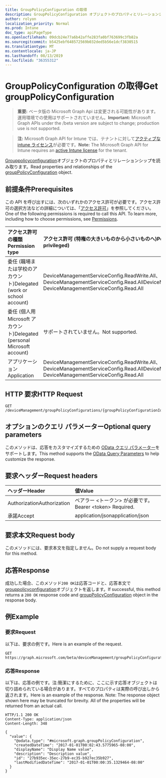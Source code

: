 ```yaml
---
title: GroupPolicyConfiguration の取得
description: GroupPolicyConfiguration オブジェクトのプロパティとリレーションシップを読み取ります。
author: rolyon
localization_priority: Normal
ms.prod: Intune
doc_type: apiPageType
ms.openlocfilehash: 09dcb24e77a6b42affe283fa0bf763699c3fb82a
ms.sourcegitcommit: b5425ebf648572569b032ded5b56e1dcf3830515
ms.translationtype: MT
ms.contentlocale: ja-JP
ms.lasthandoff: 08/13/2019
ms.locfileid: "36355312"
---
```

# <a name="get-grouppolicyconfiguration"></a><span data-ttu-id="5af3c-103">GroupPolicyConfiguration の取得</span><span class="sxs-lookup"><span data-stu-id="5af3c-103">Get groupPolicyConfiguration</span></span>

> <span data-ttu-id="5af3c-104">**重要:** ベータ版の Microsoft Graph Api は変更される可能性があります。運用環境での使用はサポートされていません。</span><span class="sxs-lookup"><span data-stu-id="5af3c-104">**Important:** Microsoft Graph APIs under the /beta version are subject to change; production use is not supported.</span></span>

> <span data-ttu-id="5af3c-105">**注:** Microsoft Graph API for Intune では、テナントに対して[アクティブな intune ライセンス](https://go.microsoft.com/fwlink/?linkid=839381)が必要です。</span><span class="sxs-lookup"><span data-stu-id="5af3c-105">**Note:** The Microsoft Graph API for Intune requires an [active Intune license](https://go.microsoft.com/fwlink/?linkid=839381) for the tenant.</span></span>

<span data-ttu-id="5af3c-106">[Grouppolicyconfiguration](../resources/intune-grouppolicy-grouppolicyconfiguration.md)オブジェクトのプロパティとリレーションシップを読み取ります。</span><span class="sxs-lookup"><span data-stu-id="5af3c-106">Read properties and relationships of the [groupPolicyConfiguration](../resources/intune-grouppolicy-grouppolicyconfiguration.md) object.</span></span>

## <a name="prerequisites"></a><span data-ttu-id="5af3c-107">前提条件</span><span class="sxs-lookup"><span data-stu-id="5af3c-107">Prerequisites</span></span>
<span data-ttu-id="5af3c-p101">この API を呼び出すには、次のいずれかのアクセス許可が必要です。アクセス許可の選択方法などの詳細については、「[アクセス許可](/graph/permissions-reference)」を参照してください。</span><span class="sxs-lookup"><span data-stu-id="5af3c-p101">One of the following permissions is required to call this API. To learn more, including how to choose permissions, see [Permissions](/graph/permissions-reference).</span></span>

|<span data-ttu-id="5af3c-110">アクセス許可の種類</span><span class="sxs-lookup"><span data-stu-id="5af3c-110">Permission type</span></span>|<span data-ttu-id="5af3c-111">アクセス許可 (特権の大きいものから小さいものへ)</span><span class="sxs-lookup"><span data-stu-id="5af3c-111">Permissions (from most to least privileged)</span></span>|
|:---|:---|
|<span data-ttu-id="5af3c-112">委任 (職場または学校のアカウント)</span><span class="sxs-lookup"><span data-stu-id="5af3c-112">Delegated (work or school account)</span></span>|<span data-ttu-id="5af3c-113">DeviceManagementServiceConfig.ReadWrite.All、DeviceManagementServiceConfig.Read.All</span><span class="sxs-lookup"><span data-stu-id="5af3c-113">DeviceManagementServiceConfig.ReadWrite.All, DeviceManagementServiceConfig.Read.All</span></span>|
|<span data-ttu-id="5af3c-114">委任 (個人用 Microsoft アカウント)</span><span class="sxs-lookup"><span data-stu-id="5af3c-114">Delegated (personal Microsoft account)</span></span>|<span data-ttu-id="5af3c-115">サポートされていません。</span><span class="sxs-lookup"><span data-stu-id="5af3c-115">Not supported.</span></span>|
|<span data-ttu-id="5af3c-116">アプリケーション</span><span class="sxs-lookup"><span data-stu-id="5af3c-116">Application</span></span>|<span data-ttu-id="5af3c-117">DeviceManagementServiceConfig.ReadWrite.All、DeviceManagementServiceConfig.Read.All</span><span class="sxs-lookup"><span data-stu-id="5af3c-117">DeviceManagementServiceConfig.ReadWrite.All, DeviceManagementServiceConfig.Read.All</span></span>|

## <a name="http-request"></a><span data-ttu-id="5af3c-118">HTTP 要求</span><span class="sxs-lookup"><span data-stu-id="5af3c-118">HTTP Request</span></span>
<!-- {
  "blockType": "ignored"
}
-->
``` http
GET /deviceManagement/groupPolicyConfigurations/{groupPolicyConfigurationId}
```

## <a name="optional-query-parameters"></a><span data-ttu-id="5af3c-119">オプションのクエリ パラメーター</span><span class="sxs-lookup"><span data-stu-id="5af3c-119">Optional query parameters</span></span>
<span data-ttu-id="5af3c-120">このメソッドは、応答をカスタマイズするための [OData クエリ パラメーター](https://docs.microsoft.com/en-us/graph/query-parameters)をサポートします。</span><span class="sxs-lookup"><span data-stu-id="5af3c-120">This method supports the [OData Query Parameters](https://docs.microsoft.com/en-us/graph/query-parameters) to help customize the response.</span></span>

## <a name="request-headers"></a><span data-ttu-id="5af3c-121">要求ヘッダー</span><span class="sxs-lookup"><span data-stu-id="5af3c-121">Request headers</span></span>
|<span data-ttu-id="5af3c-122">ヘッダー</span><span class="sxs-lookup"><span data-stu-id="5af3c-122">Header</span></span>|<span data-ttu-id="5af3c-123">値</span><span class="sxs-lookup"><span data-stu-id="5af3c-123">Value</span></span>|
|:---|:---|
|<span data-ttu-id="5af3c-124">Authorization</span><span class="sxs-lookup"><span data-stu-id="5af3c-124">Authorization</span></span>|<span data-ttu-id="5af3c-125">ベアラー &lt;トークン&gt; が必要です。</span><span class="sxs-lookup"><span data-stu-id="5af3c-125">Bearer &lt;token&gt; Required.</span></span>|
|<span data-ttu-id="5af3c-126">承諾</span><span class="sxs-lookup"><span data-stu-id="5af3c-126">Accept</span></span>|<span data-ttu-id="5af3c-127">application/json</span><span class="sxs-lookup"><span data-stu-id="5af3c-127">application/json</span></span>|

## <a name="request-body"></a><span data-ttu-id="5af3c-128">要求本文</span><span class="sxs-lookup"><span data-stu-id="5af3c-128">Request body</span></span>
<span data-ttu-id="5af3c-129">このメソッドには、要求本文を指定しません。</span><span class="sxs-lookup"><span data-stu-id="5af3c-129">Do not supply a request body for this method.</span></span>

## <a name="response"></a><span data-ttu-id="5af3c-130">応答</span><span class="sxs-lookup"><span data-stu-id="5af3c-130">Response</span></span>
<span data-ttu-id="5af3c-131">成功した場合、このメソッド`200 OK`は応答コードと、応答本文で[grouppolicyconfiguration](../resources/intune-grouppolicy-grouppolicyconfiguration.md)オブジェクトを返します。</span><span class="sxs-lookup"><span data-stu-id="5af3c-131">If successful, this method returns a `200 OK` response code and [groupPolicyConfiguration](../resources/intune-grouppolicy-grouppolicyconfiguration.md) object in the response body.</span></span>

## <a name="example"></a><span data-ttu-id="5af3c-132">例</span><span class="sxs-lookup"><span data-stu-id="5af3c-132">Example</span></span>

### <a name="request"></a><span data-ttu-id="5af3c-133">要求</span><span class="sxs-lookup"><span data-stu-id="5af3c-133">Request</span></span>
<span data-ttu-id="5af3c-134">以下は、要求の例です。</span><span class="sxs-lookup"><span data-stu-id="5af3c-134">Here is an example of the request.</span></span>
``` http
GET https://graph.microsoft.com/beta/deviceManagement/groupPolicyConfigurations/{groupPolicyConfigurationId}
```

### <a name="response"></a><span data-ttu-id="5af3c-135">応答</span><span class="sxs-lookup"><span data-stu-id="5af3c-135">Response</span></span>
<span data-ttu-id="5af3c-p102">以下は、応答の例です。注:簡潔にするために、ここに示す応答オブジェクトは切り詰められている場合があります。すべてのプロパティは実際の呼び出しから返されます。</span><span class="sxs-lookup"><span data-stu-id="5af3c-p102">Here is an example of the response. Note: The response object shown here may be truncated for brevity. All of the properties will be returned from an actual call.</span></span>
``` http
HTTP/1.1 200 OK
Content-Type: application/json
Content-Length: 348

{
  "value": {
    "@odata.type": "#microsoft.graph.groupPolicyConfiguration",
    "createdDateTime": "2017-01-01T00:02:43.5775965-08:00",
    "displayName": "Display Name value",
    "description": "Description value",
    "id": "27b935ec-35ec-27b9-ec35-b927ec35b927",
    "lastModifiedDateTime": "2017-01-01T00:00:35.1329464-08:00"
  }
}
```






